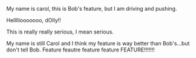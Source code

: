 
My name is carol, this is Bob's feature, but I am driving and pushing.

Helllllooooooo, dOlly!!

This is really really serious, I mean serious. 

My name is still Carol and I think my feature is way better than Bob's...but don't tell Bob.
Feature feautre feature feature FEATURE!!!!!!!
